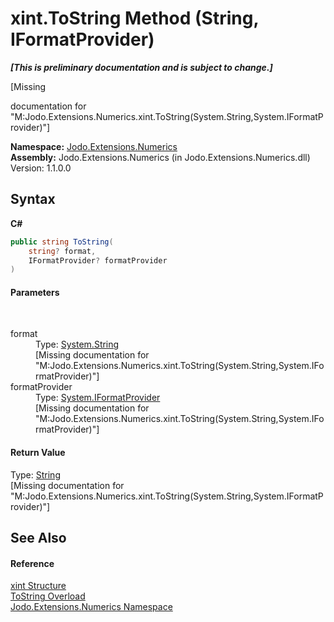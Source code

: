 # xint.ToString Method (String, IFormatProvider)
 _**\[This is preliminary documentation and is subject to change.\]**_

\[Missing <summary> documentation for "M:Jodo.Extensions.Numerics.xint.ToString(System.String,System.IFormatProvider)"\]

**Namespace:**&nbsp;<a href="N_Jodo_Extensions_Numerics">Jodo.Extensions.Numerics</a><br />**Assembly:**&nbsp;Jodo.Extensions.Numerics (in Jodo.Extensions.Numerics.dll) Version: 1.1.0.0

## Syntax

**C#**<br />
``` C#
public string ToString(
	string? format,
	IFormatProvider? formatProvider
)
```


#### Parameters
&nbsp;<dl><dt>format</dt><dd>Type: <a href="https://docs.microsoft.com/dotnet/api/system.string" target="_blank" rel="noopener noreferrer">System.String</a><br />\[Missing <param name="format"/> documentation for "M:Jodo.Extensions.Numerics.xint.ToString(System.String,System.IFormatProvider)"\]</dd><dt>formatProvider</dt><dd>Type: <a href="https://docs.microsoft.com/dotnet/api/system.iformatprovider" target="_blank" rel="noopener noreferrer">System.IFormatProvider</a><br />\[Missing <param name="formatProvider"/> documentation for "M:Jodo.Extensions.Numerics.xint.ToString(System.String,System.IFormatProvider)"\]</dd></dl>

#### Return Value
Type: <a href="https://docs.microsoft.com/dotnet/api/system.string" target="_blank" rel="noopener noreferrer">String</a><br />\[Missing <returns> documentation for "M:Jodo.Extensions.Numerics.xint.ToString(System.String,System.IFormatProvider)"\]

## See Also


#### Reference
<a href="T_Jodo_Extensions_Numerics_xint">xint Structure</a><br /><a href="Overload_Jodo_Extensions_Numerics_xint_ToString">ToString Overload</a><br /><a href="N_Jodo_Extensions_Numerics">Jodo.Extensions.Numerics Namespace</a><br />